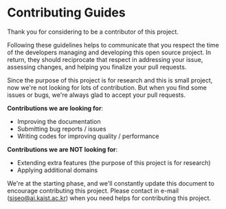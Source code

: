 # Contributing Guides

Thank you for considering to be a contributor of this project.

Following these guidelines helps to communicate that you respect the time of 
the developers managing and developing this open source project. 
In return, they should reciprocate that respect in addressing your issue, 
assessing changes, and helping you finalize your pull requests.
 
Since the purpose of this project is for research and this is small project, now we're not looking for lots of contribution. 
But when you find some issues or bugs, we're always glad to accept your pull requests.

**Contributions we are looking for**: 
- Improving the documentation
- Submitting bug reports / issues
- Writing codes for improving quality / performance
      
**Contributions we are NOT looking for**:
- Extending extra features (the purpose of this project is for research)
- Applying additional domains 

We're at the starting phase, and we'll constantly update this document to encourage contributing this project.
Please contact in e-mail (siseo@ai.kaist.ac.kr) when you need helps for contributing this project.